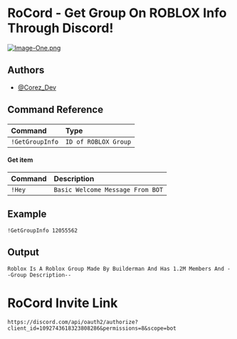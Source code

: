 
# RoCord - Get Group On ROBLOX Info Through Discord! 




[![Image-One.png](https://i.postimg.cc/3xzfpTZs/Image-One.png)](https://postimg.cc/ZWFLtX2H)

## Authors

- [@Corez_Dev](https://www.github.com/TooMuchCereal)


## Command Reference

#### 



| Command | Type     |         
| :-------- | :------- | 
| `!GetGroupInfo` | `ID of ROBLOX Group` | 

#### Get item


| Command   |  Description                       |
| :-------- |  :-------------------------------- |
| `!Hey`    |  `Basic Welcome Message From BOT`  |


## Example

```
!GetGroupInfo 12055562
```

## Output

```
Roblox Is A Roblox Group Made By Builderman And Has 1.2M Members And --Group Description--
```
# RoCord Invite Link

```
https://discord.com/api/oauth2/authorize?client_id=1092743618323808286&permissions=8&scope=bot
```
